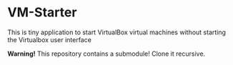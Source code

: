 # VM-Starter
This is tiny application to start VirtualBox virtual machines without starting the Virtualbox user interface

**Warning!** This repository contains a submodule! Clone it recursive.
